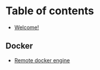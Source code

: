 # Table of contents

* [Welcome!](README.md)

## Docker

* [Remote docker engine](docker/remote-docker-engine.md)
